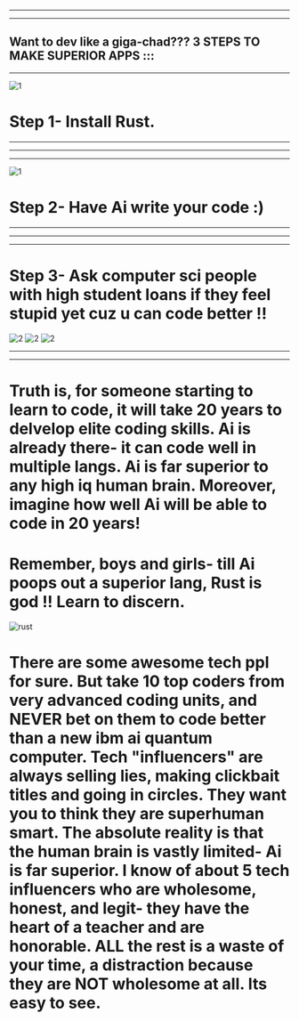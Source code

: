 
-----------------------------------------------------------
-----------------------------------------------------------

Want to dev like a giga-chad??? 
3 STEPS TO MAKE SUPERIOR APPS ::: 
-----------------------------------------------------------
-----------------------------------------------------------
![1](https://github.com/user-attachments/assets/2328cde6-b47f-4efc-978b-9c331dfefb94)
# Step 1- Install Rust. 

-----------------------------------------------------------
-----------------------------------------------------------
-----------------------------------------------------------
![1](https://github.com/user-attachments/assets/3695a732-502d-408d-865e-ebdcff7c9216)
# Step 2- Have Ai write your code :) 


-----------------------------------------------------------
-----------------------------------------------------------
-----------------------------------------------------------
# Step 3- Ask computer sci people with high student loans if they feel stupid yet cuz u can code better !!
![2](https://github.com/user-attachments/assets/da346cb4-458a-4803-8e4a-bca0c5842cfc)
![2](https://github.com/user-attachments/assets/da346cb4-458a-4803-8e4a-bca0c5842cfc)
![2](https://github.com/user-attachments/assets/da346cb4-458a-4803-8e4a-bca0c5842cfc)

-----------------------------------------------------------
-----------------------------------------------------------



# Truth is, for someone starting to learn to code, it will take 20 years to delvelop elite coding skills. Ai is already there- it can code well in multiple langs. Ai is far superior to any high iq human brain.  Moreover, imagine how well Ai will be able to code in 20 years! 


# Remember, boys and girls- till Ai poops out a superior lang, Rust is god !! Learn to discern.

![rust](https://github.com/user-attachments/assets/4788eba0-1db7-4dc9-a675-a8478e0c9e10)




# There are some awesome tech ppl for sure. But take 10 top coders from very advanced coding units, and NEVER bet on them to code better than a new ibm ai quantum computer. Tech "influencers" are always selling lies, making clickbait titles and going in circles. They want you to think they are superhuman smart. The absolute reality is that the human brain is vastly limited- Ai is far superior. I know of about 5 tech influencers who are wholesome, honest, and legit- they have the heart of a teacher and are honorable. ALL the rest is a waste of your time, a distraction because they are NOT wholesome at all. Its easy to see. 

























